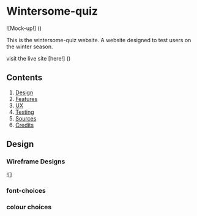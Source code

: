 # Wintersome-quiz

![Mock-up!] ()

This is the wintersome-quiz website. A website designed to test users on the winter season.

visit the live site [here!] ()

## Contents
1. [Design](#design)
2. [Features](#features)
3. [UX](#ux)
4. [Testing](#testing)
5. [Sources](#sources)
6. [Credits](#credits)


## Design

### Wireframe Designs

![]
### font-choices

### colour choices